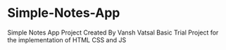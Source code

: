 # Simple-Notes-App
Simple Notes App Project
Created By Vansh Vatsal
Basic Trial Project for the implementation of HTML CSS and JS
